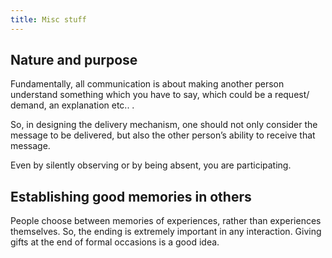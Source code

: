 ```yaml
---
title: Misc stuff
---
```



## Nature and purpose

Fundamentally, all communication is about making another person
understand something which you have to say, which could be a request/
demand, an explanation etc.. .

So, in designing the delivery mechanism, one should not only consider
the message to be delivered, but also the other person’s ability to
receive that message.

Even by silently observing or by being absent, you are participating.

## Establishing good memories in others

People choose between memories of experiences, rather than experiences
themselves. So, the ending is extremely important in any interaction.
Giving gifts at the end of formal occasions is a good idea.
